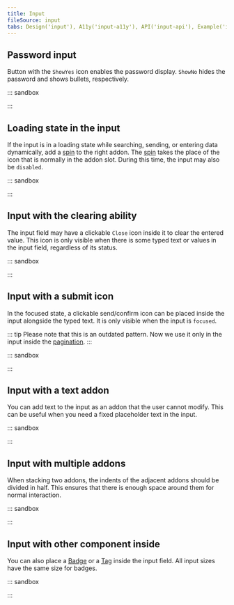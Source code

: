 ```yaml
---
title: Input
fileSource: input
tabs: Design('input'), A11y('input-a11y'), API('input-api'), Example('input-code'), Changelog('input-changelog')
---
```


## Password input

Button with the `ShowYes` icon enables the password display. `ShowNo` hides the password and shows bullets, respectively.

::: sandbox

<script lang="tsx">
import React from 'react';
import Input from '@semcore/ui/input';
import ShowYesM from '@semcore/ui/icon/ShowYes/m';
import ShowNoM from '@semcore/ui/icon/ShowNo/m';
import Button from '@semcore/ui/button';
import { Text } from '@semcore/ui/typography';
import { Box } from '@semcore/ui/flex-box';

const Demo = () => {
  const [type, setType] = React.useState('password');

  return (
    <>
      <Text tag='label' htmlFor='password-example' size={200}>
        Your password
      </Text>
      <Box mt={2}>
        <Input w={240}>
          <Input.Value
            defaultValue='I_like_cats'
            placeholder='Password'
            type={type}
            id='password-example'
          />
          <Input.Addon
            aria-label={type === 'password' ? 'View password' : 'Hide password'}
            tag={Button}
            tabIndex={0}
            onClick={() => setType((type) => (type === 'password' ? 'text' : 'password'))}
          >
            {type === 'password' ? <ShowYesM /> : <ShowNoM />}
          </Input.Addon>
        </Input>
      </Box>
    </>
  );
};


</script>

:::

## Loading state in the input

If the input is in a loading state while searching, sending, or entering data dynamically, add a [spin](/components/spin/spin) to the right addon. The [spin](/components/spin/spin) takes the place of the icon that is normally in the addon slot. During this time, the input may also be `disabled`.

::: sandbox

<script lang="tsx">
import React from 'react';
import Input from '@semcore/ui/input';
import Spin from '@semcore/ui/spin';
import { Text } from '@semcore/ui/typography';
import { Box } from '@semcore/ui/flex-box';

const Demo = () => {
  const [value, setValue] = React.useState('');
  const [loading, setLoading] = React.useState(false);

  React.useEffect(() => {
    const timer = setTimeout(() => setLoading(false), 1000);
    return () => clearTimeout(timer);
  }, [value]);

  function handlerInput(v) {
    setLoading(true);
    setValue(v);
  }

  return (
    <>
      <Text tag='label' htmlFor='loading-example' size={200}>
        Input with loading state
      </Text>
      <Box mt={2}>
        <Input w={240}>
          <Input.Value
            id='loading-example'
            placeholder='Type something to see world spinning...'
            value={value}
            onChange={handlerInput}
          />
          {loading && (
            <Input.Addon>
              <Spin size='xs' />
            </Input.Addon>
          )}
        </Input>
      </Box>
    </>
  );
};


</script>

:::

## Input with the clearing ability

The input field may have a clickable `Close` icon inside it to clear the entered value. This icon is only visible when there is some typed text or values in the input field, regardless of its status.

::: sandbox

<script lang="tsx">
import React from 'react';
import Input from '@semcore/ui/input';
import CloseM from '@semcore/ui/icon/Close/m';
import { Text } from '@semcore/ui/typography';
import { Box } from '@semcore/ui/flex-box';

const Demo = () => {
  const [value, setValue] = React.useState('');

  return (
    <>
      <Text tag='label' htmlFor='clear-example' size={200}>
        Clearable input
      </Text>
      <Box mt={2}>
        <Input w={240}>
          <Input.Value
            placeholder='Type something to clear something'
            value={value}
            onChange={(v) => setValue(v)}
            id='clear-example'
          />
          {value && (
            <Input.Addon
              tag={CloseM}
              interactive
              aria-label='Clear field'
              onClick={() => setValue('')}
            />
          )}
        </Input>
      </Box>
    </>
  );
};


</script>

:::

## Input with a submit icon

In the focused state, a clickable send/confirm icon can be placed inside the input alongside the typed text. It is only visible when the input is `focused`.

::: tip
Please note that this is an outdated pattern. Now we use it only in the input inside the [pagination](/components/pagination/pagination).
:::

::: sandbox

<script lang="tsx">
import React from 'react';
import Input from '@semcore/ui/input';
import CheckM from '@semcore/ui/icon/Check/m';
import { Text } from '@semcore/ui/typography';
import { Box } from '@semcore/ui/flex-box';

const Demo = () => {
  const [focus, setFocus] = React.useState(false);

  return (
    <>
      <Text tag='label' htmlFor='submit-example' size={200}>
        Input with submit button
      </Text>
      <Box mt={2}>
        <Input w={240}>
          <Input.Value
            placeholder='Focus right here'
            onBlur={() => setFocus(false)}
            onFocus={() => setFocus(true)}
            id='submit-example'
          />
          {focus && <Input.Addon interactive tag={CheckM} aria-label='Submit field value' />}
        </Input>
      </Box>
    </>
  );
};


</script>

:::

## Input with a text addon

You can add text to the input as an addon that the user cannot modify. This can be useful when you need a fixed placeholder text in the input.

::: sandbox

<script lang="tsx">
import React from 'react';
import Input from '@semcore/ui/input';
import { Text } from '@semcore/ui/typography';
import { Box } from '@semcore/ui/flex-box';

const Demo = () => {
  return (
    <>
      <Text tag='label' htmlFor='permanent-placeholder-l-example' size={300}>
        Input with L size and permanent placeholder text
      </Text>
      <Box mt={2}>
        <Input size='l' w={300}>
          <Input.Addon pr='3px' id='permanent-placeholder-l-addon'>
            <Text color='text-secondary'>Permanent text:</Text>
          </Input.Addon>
          <Input.Value
            placeholder='Placeholder'
            id='permanent-placeholder-l-example'
            aria-labelledby='permanent-placeholder-l-addon'
          />
        </Input>
      </Box>
      <br />
      <br />
      <Text tag='label' htmlFor='permanent-placeholder-m-example' size={200}>
        Input with M size and permanent placeholder text
      </Text>
      <Box mt={2}>
        <Input size='m' w={300}>
          <Input.Addon pr='2px' id='permanent-placeholder-m-addon'>
            <Text color='text-secondary'>Permanent text:</Text>
          </Input.Addon>
          <Input.Value
            placeholder='Placeholder'
            id='permanent-placeholder-m-example'
            aria-labelledby='permanent-placeholder-m-addon'
          />
        </Input>
      </Box>
    </>
  );
};


</script>

:::

## Input with multiple addons

When stacking two addons, the indents of the adjacent addons should be divided in half. This ensures that there is enough space around them for normal interaction.

::: sandbox

<script lang="tsx">
import React from 'react';
import Input from '@semcore/ui/input';
import Link from '@semcore/ui/link';
import CloseM from '@semcore/ui/icon/Close/m';
import ShowYesM from '@semcore/ui/icon/ShowYes/m';
import ShowNoM from '@semcore/ui/icon/ShowNo/m';
import { Text } from '@semcore/ui/typography';
import { Box } from '@semcore/ui/flex-box';
import Button from '@semcore/ui/button';

const Demo = () => {
  const [value, setValue] = React.useState('');
  const [type, setType] = React.useState('password');

  return (
    <>
      <Text tag='label' htmlFor='2addon-example' size={200}>
        Your password
      </Text>
      <Box mt={2}>
        <Input w={360}>
          <Input.Value
            defaultValue='I_like_cats'
            type={type}
            value={value}
            onChange={(v) => setValue(v)}
            id='2addon-example'
          />
          {value && (
            <Input.Addon
              tag={CloseM}
              pl={2}
              pr={1}
              interactive
              aria-label='Clear password field'
              onClick={() => setValue('')}
            />
          )}
          <Input.Addon px={2}>
            <Link>Forgot?</Link>
          </Input.Addon>
          <Input.Addon
            aria-label={type === 'password' ? 'View password' : 'Hide password'}
            tag={Button}
            tabIndex={0}
            onClick={() => setType((type) => (type === 'password' ? 'text' : 'password'))}
          >
            {type === 'password' ? <ShowYesM /> : <ShowNoM />}
          </Input.Addon>
        </Input>
      </Box>
    </>
  );
};


</script>

:::

## Input with other component inside

You can also place a [Badge](/components/badge/badge) or a [Tag](/components/tag/tag) inside the input field. All input sizes have the same size for badges.

::: sandbox

<script lang="tsx">
import React from 'react';
import Input from '@semcore/ui/input';
import Badge from '@semcore/ui/badge';
import Tag from '@semcore/ui/tag';
import { Text } from '@semcore/ui/typography';
import { Box } from '@semcore/ui/flex-box';

const Demo = () => {
  const [value, setValue] = React.useState('heh');

  return (
    <div>
      <Text tag='label' htmlFor='count-example' size={200}>
        Input with symbols counter
      </Text>
      <Box mt={2}>
        <Input w={240}>
          <Input.Value
            placeholder='Count some words right here'
            value={value}
            onChange={(v) => setValue(v)}
            maxLength={10}
            id='count-example'
          />
          <Input.Addon>
            <Tag size='m'>{value.length}/10</Tag>
          </Input.Addon>
        </Input>
      </Box>
      <br />
      <br />
      <Text tag='label' htmlFor='badge-example' size={200}>
        Input with badge
      </Text>
      <Box mt={2}>
        <Input w={240}>
          <Input.Value placeholder='Wow! Such input. So new.' id='badge-example' />
          <Input.Addon>
            <Badge bg='green-300'>new</Badge>
          </Input.Addon>
        </Input>
      </Box>
    </div>
  );
};


</script>

:::
